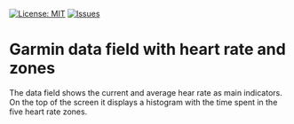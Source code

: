 [![License: MIT](https://img.shields.io/badge/License-MIT-yellow.svg)](https://opensource.org/licenses/MIT)
[![Issues](https://img.shields.io/github/issues/peregin/connectiq-hr-zones.svg)](https://github.com/peregin/connectiq-hr-zones/issues)

Garmin data field with heart rate and zones
===========================================

The data field shows the current and average hear rate as main indicators. 
On the top of the screen it displays a histogram with the time spent in the five heart rate zones.